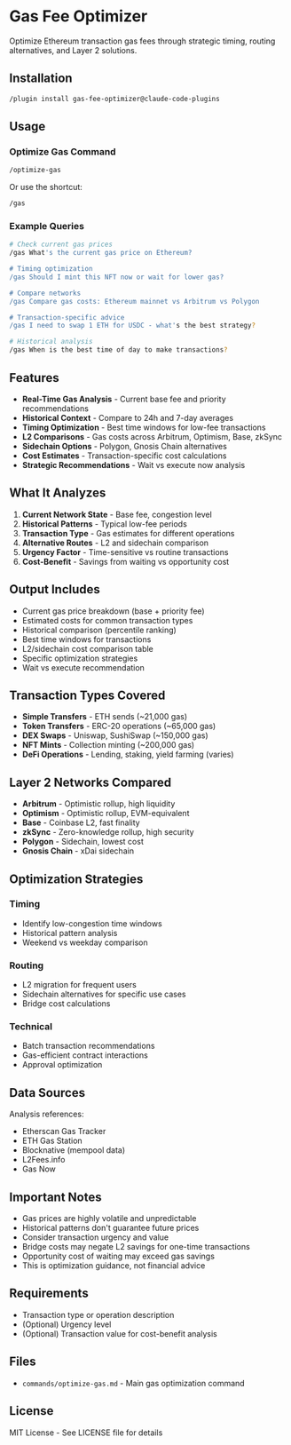 # Gas Fee Optimizer

Optimize Ethereum transaction gas fees through strategic timing, routing alternatives, and Layer 2 solutions.

## Installation

```bash
/plugin install gas-fee-optimizer@claude-code-plugins
```

## Usage

### Optimize Gas Command

```bash
/optimize-gas
```

Or use the shortcut:
```bash
/gas
```

### Example Queries

```bash
# Check current gas prices
/gas What's the current gas price on Ethereum?

# Timing optimization
/gas Should I mint this NFT now or wait for lower gas?

# Compare networks
/gas Compare gas costs: Ethereum mainnet vs Arbitrum vs Polygon

# Transaction-specific advice
/gas I need to swap 1 ETH for USDC - what's the best strategy?

# Historical analysis
/gas When is the best time of day to make transactions?
```

## Features

- **Real-Time Gas Analysis** - Current base fee and priority recommendations
- **Historical Context** - Compare to 24h and 7-day averages
- **Timing Optimization** - Best time windows for low-fee transactions
- **L2 Comparisons** - Gas costs across Arbitrum, Optimism, Base, zkSync
- **Sidechain Options** - Polygon, Gnosis Chain alternatives
- **Cost Estimates** - Transaction-specific cost calculations
- **Strategic Recommendations** - Wait vs execute now analysis

## What It Analyzes

1. **Current Network State** - Base fee, congestion level
2. **Historical Patterns** - Typical low-fee periods
3. **Transaction Type** - Gas estimates for different operations
4. **Alternative Routes** - L2 and sidechain comparison
5. **Urgency Factor** - Time-sensitive vs routine transactions
6. **Cost-Benefit** - Savings from waiting vs opportunity cost

## Output Includes

- Current gas price breakdown (base + priority fee)
- Estimated costs for common transaction types
- Historical comparison (percentile ranking)
- Best time windows for transactions
- L2/sidechain cost comparison table
- Specific optimization strategies
- Wait vs execute recommendation

## Transaction Types Covered

- **Simple Transfers** - ETH sends (~21,000 gas)
- **Token Transfers** - ERC-20 operations (~65,000 gas)
- **DEX Swaps** - Uniswap, SushiSwap (~150,000 gas)
- **NFT Mints** - Collection minting (~200,000 gas)
- **DeFi Operations** - Lending, staking, yield farming (varies)

## Layer 2 Networks Compared

- **Arbitrum** - Optimistic rollup, high liquidity
- **Optimism** - Optimistic rollup, EVM-equivalent
- **Base** - Coinbase L2, fast finality
- **zkSync** - Zero-knowledge rollup, high security
- **Polygon** - Sidechain, lowest cost
- **Gnosis Chain** - xDai sidechain

## Optimization Strategies

### Timing
- Identify low-congestion time windows
- Historical pattern analysis
- Weekend vs weekday comparison

### Routing
- L2 migration for frequent users
- Sidechain alternatives for specific use cases
- Bridge cost calculations

### Technical
- Batch transaction recommendations
- Gas-efficient contract interactions
- Approval optimization

## Data Sources

Analysis references:
- Etherscan Gas Tracker
- ETH Gas Station
- Blocknative (mempool data)
- L2Fees.info
- Gas Now

## Important Notes

- Gas prices are highly volatile and unpredictable
- Historical patterns don't guarantee future prices
- Consider transaction urgency and value
- Bridge costs may negate L2 savings for one-time transactions
- Opportunity cost of waiting may exceed gas savings
- This is optimization guidance, not financial advice

## Requirements

- Transaction type or operation description
- (Optional) Urgency level
- (Optional) Transaction value for cost-benefit analysis

## Files

- `commands/optimize-gas.md` - Main gas optimization command

## License

MIT License - See LICENSE file for details
